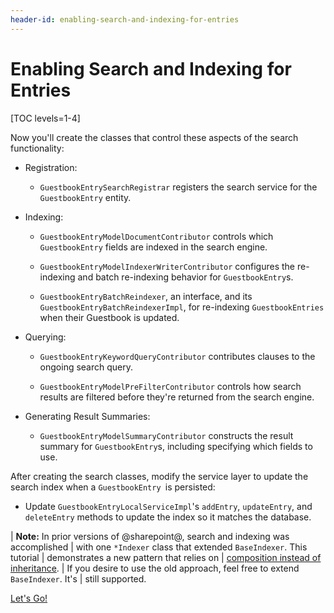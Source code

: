 ```yaml
---
header-id: enabling-search-and-indexing-for-entries
---
```


# Enabling Search and Indexing for Entries

[TOC levels=1-4]

Now you'll create the classes that control these aspects of the search
functionality:

- Registration:

    - `GuestbookEntrySearchRegistrar` registers the search service for the
    `GuestbookEntry` entity.

- Indexing:

    - `GuestbookEntryModelDocumentContributor` controls which `GuestbookEntry` fields are
      indexed in the search engine.

    - `GuestbookEntryModelIndexerWriterContributor` configures the re-indexing and
      batch re-indexing behavior for `GuestbookEntry`s.

    - `GuestbookEntryBatchReindexer`, an interface, and its `GuestbookEntryBatchReindexerImpl`, 
	  for re-indexing `GuestbookEntries `when their Guestbook is updated.

- Querying:

    - `GuestbookEntryKeywordQueryContributor` contributes clauses to the ongoing
      search query.

    - `GuestbookEntryModelPreFilterContributor` controls how search results are filtered
      before they're returned from the search engine.

- Generating Result Summaries:

    - `GuestbookEntryModelSummaryContributor` constructs the result summary for
      `GuestbookEntry`s, including specifying which fields to use.

After creating the search classes, modify the service layer to update the search
index when a `GuestbookEntry `is persisted:

- Update `GuestbookEntryLocalServiceImpl`'s `addEntry`, `updateEntry`, and
  `deleteEntry` methods to update the index so it matches the database.

| **Note:** In prior versions of @sharepoint@, search and indexing was accomplished
| with one `*Indexer` class that extended `BaseIndexer`. This tutorial
| demonstrates a new pattern that relies on 
| [composition instead of inheritance](https://stackoverflow.com/questions/2399544/difference-between-inheritance-and-composition).
| If you desire to use the old approach, feel free to extend `BaseIndexer`. It's
| still supported.

<a class="go-link btn btn-primary" href="/docs/7-2/tutorials/-/knowledge_base/t/registering-entries-with-the-search-framework">Let's Go!<span class="icon-circle-arrow-right"></span></a>
